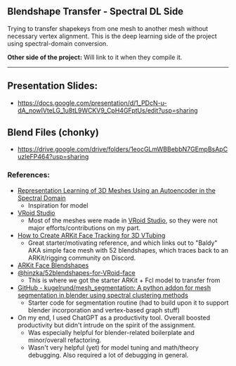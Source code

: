 ## Blendshape Transfer - Spectral DL Side
Trying to transfer shapekeys from one mesh to another mesh without necessary vertex alignment. This is the deep learning side of the project using spectral-domain conversion. 

**Other side of the project:** Will link to it when they compile it.  

----

## Presentation Slides: 
- https://docs.google.com/presentation/d/1_PDcN-u-dA_nowIVteLG_1u8tL9WCKV9_CpH4GFptUs/edit?usp=sharing

## Blend Files (chonky)
- https://drive.google.com/drive/folders/1eocGLmWBBebbN7GEmpBsApCuzleFP464?usp=sharing

### References: 
- [Representation Learning of 3D Meshes Using an Autoencoder in the Spectral Domain](https://hal.science/hal-03716435/file/Representation_learning_of_3D_meshes_using_an_Autoencoder_in_the_spectral_domain.pdf)
  - Inspiration for model
- [VRoid Studio](https://vroid.com/en/studio)
  - Most of the meshes were made in [VRoid Studio](https://vroid.com/en/studio), so they were not major efforts/contributions on my part.
- [How to Create ARKit Face Tracking for 3D VTubing](https://www.youtube.com/watch?v=19H82IkEx9k)
  - Great starter/motivating reference, and which links out to "Baldy" AKA simple face mesh with 52 blendshapes, which traces back to an ARKit/rigging community on Discord. 
- [ARKit Face Blendshapes](https://arkit-face-blendshapes.com)
- [@hinzka/52blendshapes-for-VRoid-face](https://github.com/hinzka/52blendshapes-for-VRoid-face)
  - This is where we got the starter ARKit + Fcl model to transfer from
- [GitHub - kugelrund/mesh_segmentation: A python addon for mesh segmentation in blender using spectral clustering methods](https://github.com/kugelrund/mesh_segmentation)
  - Starter code for segmentation routine (had to build upon it to support blender incorporation and vertex-based graph stuff)
- On my end, I used ChatGPT as a productivity tool. Overall boosted productivity but didn't intrude on the spirit of the assignment. 
  - Was especially helpful for blender-related boilerplate and minor/overall refactoring.
  - Wasn't very helpful (yet) for model tuning and math/theory debugging. Also required a lot of debugging in general. 
